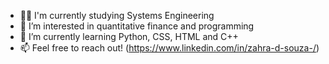 - 👩‍🎓 I'm currently studying Systems Engineering
- 👀 I’m interested in quantitative finance and programming
- 🌱 I’m currently learning Python, CSS, HTML and C++
- 📫 Feel free to reach out! (https://www.linkedin.com/in/zahra-d-souza-/)
